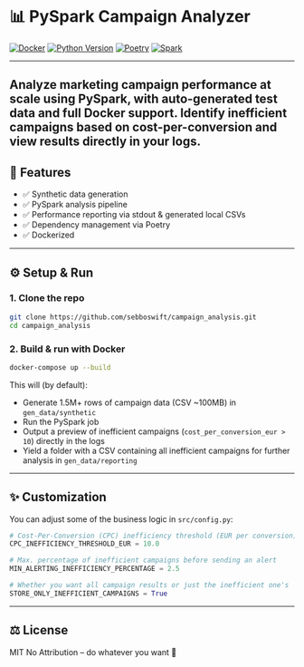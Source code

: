 # 📊 PySpark Campaign Analyzer

[![Docker](https://img.shields.io/badge/Docker-2496ED?logo=docker&logoColor=fff)](https://www.docker.com/)
[![Python Version](https://img.shields.io/badge/python-^3.09-blue?logo=python&logoColor=fff.svg)](https://www.python.org/downloads/release/python-3100/)
[![Poetry](https://img.shields.io/badge/dependencies-poetry-purple.svg)](https://python-poetry.org/)
[![Spark](https://img.shields.io/badge/spark-3.5.5-orange)](https://spark.apache.org/)


---
Analyze marketing campaign performance at scale using PySpark, with auto-generated test data and full Docker support.
Identify inefficient campaigns based on cost-per-conversion and view results directly in your logs.
---
## 🚀 Features

- ✅ Synthetic data generation
- ✅ PySpark analysis pipeline
- ✅ Performance reporting via stdout & generated local CSVs
- ✅ Dependency management via Poetry
- ✅ Dockerized
---

## ⚙️ Setup & Run

### 1. Clone the repo
```bash
git clone https://github.com/sebboswift/campaign_analysis.git
cd campaign_analysis
```

### 2. Build & run with Docker
```bash
docker-compose up --build
```

This will (by default):
- Generate 1.5M+ rows of campaign data (CSV ~100MB) in `gen_data/synthetic`
- Run the PySpark job
- Output a preview of inefficient campaigns (`cost_per_conversion_eur > 10`) directly in the logs 
- Yield a folder with a CSV containing all inefficient campaigns for further analysis in `gen_data/reporting`
---
## ✨ Customization
You can adjust some of the business logic in `src/config.py`:
```python
# Cost-Per-Conversion (CPC) inefficiency threshold (EUR per conversion)
CPC_INEFFICIENCY_THRESHOLD_EUR = 10.0

# Max. percentage of inefficient campaigns before sending an alert
MIN_ALERTING_INEFFICIENCY_PERCENTAGE = 2.5

# Whether you want all campaign results or just the inefficient one's
STORE_ONLY_INEFFICIENT_CAMPAIGNS = True
```
---
## ⚖️ License
MIT No Attribution – do whatever you want 🙌

